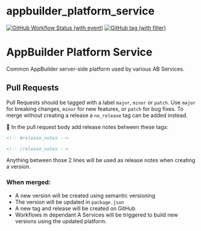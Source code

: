 # appbuilder_platform_service
[![GitHub Workflow Status (with event)](https://img.shields.io/github/actions/workflow/status/CruGlobal/appbuilder_platform_service/pr-merge-release.yml?logo=github&label=Build%20%26%20Test)](https://github.com/CruGlobal/ab_service_relay/actions/appbuilder_platform_service/pr-merge-release.yml)
[![GitHub tag (with filter)](https://img.shields.io/github/v/tag/CruGlobal/appbuilder_platform_service?logo=github&label=Latest%20Version)
](https://github.com/CruGlobal/appbuilder_platform_service/releases)

# AppBuilder Platform Service
Common AppBuilder server-side platform used by various AB Services.

## Pull Requests
Pull Requests should be tagged with a label `major`, `minor` or `patch`. Use `major` for breaking changes, `minor` for new features, or `patch` for bug fixes. To merge without creating a release a `no_release` tag can be added instead.

:pencil: In the pull request body add release notes between these tags:
```md
<!-- #release_notes -->

<!-- /release_notes --> 
```
Anything between those 2 lines will be used as release notes when creating a version.

### When merged:
 - A new version will be created using semantic versioning
 - The version will be updated in `package.json`
 - A new tag and release will be created on GitHub
 - Workflows in dependant A Services will be triggered to build new versions using the updated platform.
